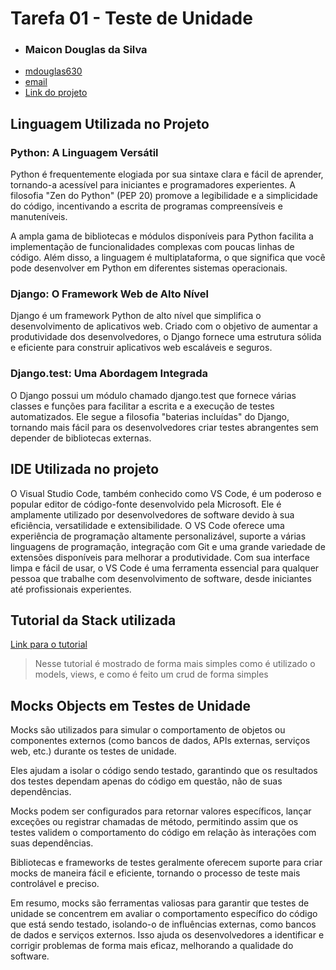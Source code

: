 # Tarefa 01 - Teste de Unidade
* ### Maicon Douglas da Silva
* [mdouglas630](https://github.com/mdouglas630)
* [email](marc.douglas630@gmail.com)
* [Link do projeto](https://github.com/danrleydaniel/periferic)

## Linguagem Utilizada no Projeto

### Python: A Linguagem Versátil

Python é frequentemente elogiada por sua sintaxe clara e fácil de aprender, tornando-a acessível para iniciantes e programadores experientes. A filosofia "Zen do Python" (PEP 20) promove a legibilidade e a simplicidade do código, incentivando a escrita de programas compreensíveis e manuteníveis.

A ampla gama de bibliotecas e módulos disponíveis para Python facilita a implementação de funcionalidades complexas com poucas linhas de código. Além disso, a linguagem é multiplataforma, o que significa que você pode desenvolver em Python em diferentes sistemas operacionais.

### Django: O Framework Web de Alto Nível

Django é um framework Python de alto nível que simplifica o desenvolvimento de aplicativos web. Criado com o objetivo de aumentar a produtividade dos desenvolvedores, o Django fornece uma estrutura sólida e eficiente para construir aplicativos web escaláveis e seguros.

### Django.test: Uma Abordagem Integrada

O Django possui um módulo chamado django.test que fornece várias classes e funções para facilitar a escrita e a execução de testes automatizados. Ele segue a filosofia "baterias incluídas" do Django, tornando mais fácil para os desenvolvedores criar testes abrangentes sem depender de bibliotecas externas.

## IDE Utilizada no projeto
O Visual Studio Code, também conhecido como VS Code, é um poderoso e popular editor de código-fonte desenvolvido pela Microsoft. Ele é amplamente utilizado por desenvolvedores de software devido à sua eficiência, versatilidade e extensibilidade. O VS Code oferece uma experiência de programação altamente personalizável, suporte a várias linguagens de programação, integração com Git e uma grande variedade de extensões disponíveis para melhorar a produtividade. Com sua interface limpa e fácil de usar, o VS Code é uma ferramenta essencial para qualquer pessoa que trabalhe com desenvolvimento de software, desde iniciantes até profissionais experientes.

## Tutorial da Stack utilizada
[Link para o tutorial](https://www.geeksforgeeks.org/django-crud-create-retrieve-update-delete-function-based-views/)
>Nesse tutorial é mostrado de forma mais simples como é utilizado o models, views, e como é feito um crud de forma simples

## Mocks Objects em Testes de Unidade

Mocks são utilizados para simular o comportamento de objetos ou componentes externos (como bancos de dados, APIs externas, serviços web, etc.) durante os testes de unidade.

Eles ajudam a isolar o código sendo testado, garantindo que os resultados dos testes dependam apenas do código em questão, não de suas dependências.

Mocks podem ser configurados para retornar valores específicos, lançar exceções ou registrar chamadas de método, permitindo assim que os testes validem o comportamento do código em relação às interações com suas dependências.

Bibliotecas e frameworks de testes geralmente oferecem suporte para criar mocks de maneira fácil e eficiente, tornando o processo de teste mais controlável e preciso.

Em resumo, mocks são ferramentas valiosas para garantir que testes de unidade se concentrem em avaliar o comportamento específico do código que está sendo testado, isolando-o de influências externas, como bancos de dados e serviços externos. Isso ajuda os desenvolvedores a identificar e corrigir problemas de forma mais eficaz, melhorando a qualidade do software.